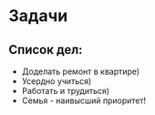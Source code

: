 # Задачи

## Список дел:

* Доделать ремонт в квартире)
* Усердно учиться)
* Работать и трудиться)
* Семья - наивысший приоритет!